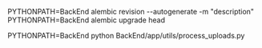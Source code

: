 PYTHONPATH=BackEnd alembic revision --autogenerate -m "description"
PYTHONPATH=BackEnd alembic upgrade head

 PYTHONPATH=BackEnd python BackEnd/app/utils/process_uploads.py